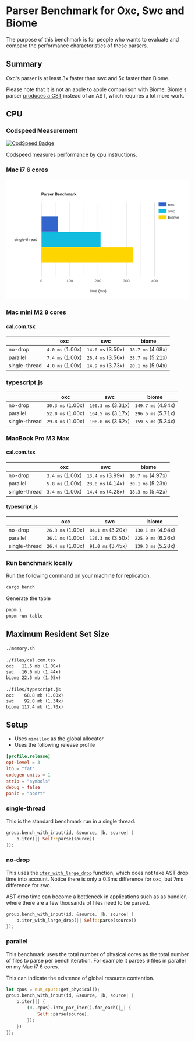 # Parser Benchmark for Oxc, Swc and Biome

The purpose of this benchmark is for people who wants to evaluate and compare
the performance characteristics of these parsers.

## Summary

Oxc's parser is at least 3x faster than swc and 5x faster than Biome.

Please note that it is not an apple to apple comparison with Biome. Biome's
parser [produces a CST](https://biomejs.dev/internals/architecture) instead of
an AST, which requires a lot more work.

## CPU

### Codspeed Measurement

[![CodSpeed Badge][codspeed-badge]][codspeed-url]

[codspeed-badge]:
	https://img.shields.io/endpoint?url=https://codspeed.io/badge.json
[codspeed-url]:
	https://codspeed.io/oxc-project/bench-javascript-parser-written-in-rust/benchmarks

Codspeed measures performance by cpu instructions.

### Mac i7 6 cores

<img src="./bar-graph.svg">

### Mac mini M2 8 cores

#### cal.com.tsx

|               | oxc              | swc               | biome             |
| ------------- | ---------------- | ----------------- | ----------------- |
| no-drop       | `4.0 ms` (1.00x) | `14.0 ms` (3.50x) | `18.7 ms` (4.68x) |
| parallel      | `7.4 ms` (1.00x) | `26.4 ms` (3.56x) | `38.7 ms` (5.21x) |
| single-thread | `4.0 ms` (1.00x) | `14.9 ms` (3.73x) | `20.1 ms` (5.04x) |

### typescript.js

|               | oxc               | swc                | biome              |
| ------------- | ----------------- | ------------------ | ------------------ |
| no-drop       | `30.3 ms` (1.00x) | `100.3 ms` (3.31x) | `149.7 ms` (4.94x) |
| parallel      | `52.0 ms` (1.00x) | `164.5 ms` (3.17x) | `296.5 ms` (5.71x) |
| single-thread | `29.8 ms` (1.00x) | `108.0 ms` (3.62x) | `159.5 ms` (5.34x) |

### MacBook Pro M3 Max

#### cal.com.tsx

|               | oxc              | swc               | biome             |
| ------------- | ---------------- | ----------------- | ----------------- |
| no-drop       | `3.4 ms` (1.00x) | `13.4 ms` (3.99x) | `16.7 ms` (4.97x) |
| parallel      | `5.8 ms` (1.00x) | `23.8 ms` (4.14x) | `30.1 ms` (5.23x) |
| single-thread | `3.4 ms` (1.00x) | `14.4 ms` (4.28x) | `18.3 ms` (5.42x) |

#### typescript.js

|               | oxc               | swc                | biome              |
| ------------- | ----------------- | ------------------ | ------------------ |
| no-drop       | `26.3 ms` (1.00x) | `84.1 ms` (3.20x)  | `130.1 ms` (4.94x) |
| parallel      | `36.1 ms` (1.00x) | `126.3 ms` (3.50x) | `225.9 ms` (6.26x) |
| single-thread | `26.4 ms` (1.00x) | `91.0 ms` (3.45x)  | `139.3 ms` (5.28x) |

### Run benchmark locally

Run the following command on your machine for replication.

```bash
cargo bench
```

Generate the table

```bash
pnpm i
pnpm run table
```

## Maximum Resident Set Size

```
./memory.sh

./files/cal.com.tsx
oxc   11.5 mb (1.00x)
swc   16.6 mb (1.44x)
biome 22.5 mb (1.95x)

./files/typescript.js
oxc    68.8 mb (1.00x)
swc    92.0 mb (1.34x)
biome 117.4 mb (1.70x)
```

## Setup

-   Uses `mimalloc` as the global allocator
-   Uses the following release profile

```toml
[profile.release]
opt-level = 3
lto = "fat"
codegen-units = 1
strip = "symbols"
debug = false
panic = "abort"
```

### single-thread

This is the standard benchmark run in a single thread.

```rust
group.bench_with_input(id, &source, |b, source| {
    b.iter(|| Self::parse(source))
});
```

### no-drop

This uses the
[`iter_with_large_drop`](https://docs.rs/criterion/0.5.1/criterion/struct.Bencher.html#method.iter_with_large_drop)
function, which does not take AST drop time into account. Notice there is only a
0.3ms difference for oxc, but 7ms difference for swc.

AST drop time can become a bottleneck in applications such as as bundler, where
there are a few thousands of files need to be parsed.

```rust
group.bench_with_input(id, &source, |b, source| {
    b.iter_with_large_drop(|| Self::parse(source))
});
```

### parallel

This benchmark uses the total number of physical cores as the total number of
files to parse per bench iteration. For example it parses 6 files in parallel on
my Mac i7 6 cores.

This can indicate the existence of global resource contention.

```rust
let cpus = num_cpus::get_physical();
group.bench_with_input(id, &source, |b, source| {
    b.iter(|| {
        (0..cpus).into_par_iter().for_each(|_| {
            Self::parse(source);
        });
    })
});
```
